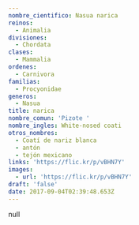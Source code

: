 ```yaml
---
nombre_cientifico: Nasua narica
reinos:
  - Animalia
divisiones:
  - Chordata
clases:
  - Mammalia
ordenes:
  - Carnivora
familias:
  - Procyonidae
generos:
  - Nasua
title: narica
nombre_comun: 'Pizote '
nombre_ingles: White-nosed coati
otros_nombres:
  - Coatí de nariz blanca
  - antón
  - tejón mexicano
links: 'https://flic.kr/p/vBHN7Y'
images:
  - url: 'https://flic.kr/p/vBHN7Y'
draft: 'false'
date: 2017-09-04T02:39:48.653Z
---
```

null
